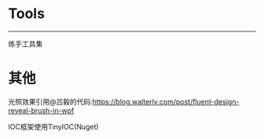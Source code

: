 # Tools
-------
练手工具集

# 其他
光照效果引用@吕毅的代码:https://blog.walterlv.com/post/fluent-design-reveal-brush-in-wpf

IOC框架使用TinyIOC(Nuget)
